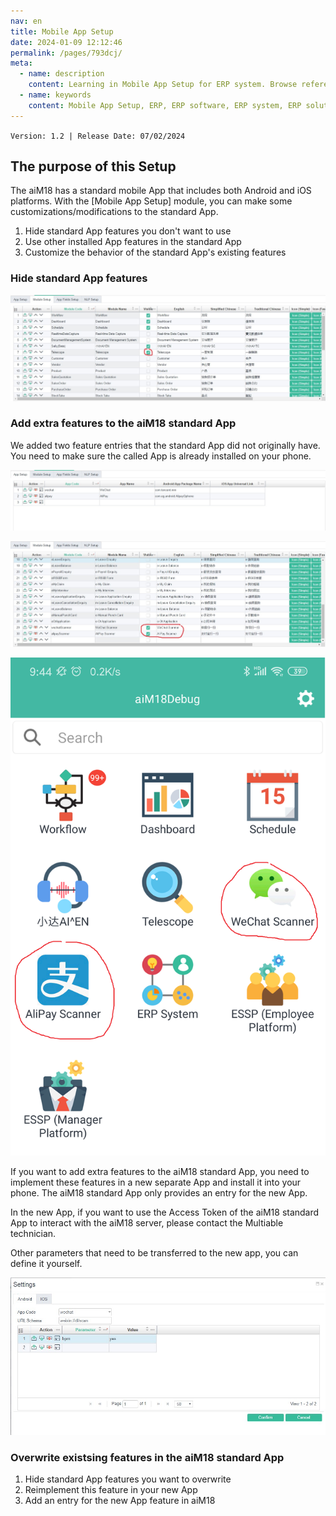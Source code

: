 ```yaml
---
nav: en
title: Mobile App Setup
date: 2024-01-09 12:12:46
permalink: /pages/793dcj/
meta:
  - name: description
    content: Learning in Mobile App Setup for ERP system. Browse reference, sample code, tutorials, and more.
  - name: keywords
    content: Mobile App Setup, ERP, ERP software, ERP system, ERP solution
---
```


`Version: 1.2 | Release Date: 07/02/2024`


## The purpose of this Setup

The aiM18 has a standard mobile App that includes both Android and iOS platforms. With the [Mobile App Setup] module, you can make some customizations/modifications to the standard App.

1. Hide standard App features you don't want to use
2. Use other installed App features in the standard App
3. Customize the behavior of the standard App's existing features

### Hide standard App features

![mp01](/assets/mp01.jpg)

### Add extra features to the aiM18 standard App

We added two feature entries that the standard App did not originally have. 
You need to make sure the called App is already installed on your phone.

![mp04](/assets/mp04.jpg)

![mp03](/assets/mp03.jpg)

![mp02](/assets/mp02.png)

If you want to add extra features to the aiM18 standard App, you need to implement these features in a new separate App and install it into your phone. The aiM18 standard App only provides an entry for the new App.

In the new App, if you want to use the Access Token of the aiM18 standard App to interact with the aiM18 server, please contact the Multiable technician.

Other parameters that need to be transferred to the new app, you can define it yourself.

![mp05](/assets/mp05.jpg)

### Overwrite existsing features in the aiM18 standard App

1. Hide standard App features you want to overwrite
2. Reimplement this feature in your new App
3. Add an entry for the new App feature in aiM18
